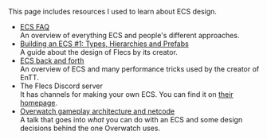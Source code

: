 This page includes resources I used to learn about ECS design.

- [ECS FAQ](https://github.com/SanderMertens/ecs-faq)<br>
An overview of everything ECS and people's different approaches.
- [Building an ECS #1: Types, Hierarchies and Prefabs](https://ajmmertens.medium.com/building-an-ecs-1-types-hierarchies-and-prefabs-9f07666a1e9d)<br>
A guide about the design of Flecs by its creator.
- [ECS back and forth](https://skypjack.github.io/2019-02-14-ecs-baf-part-1/)<br>
An overview of ECS and many performance tricks used by the creator of EnTT.
- The Flecs Discord server<br>
It has channels for making your own ECS. You can find it on [their homepage](https://www.flecs.dev/flecs/).
- [Overwatch gameplay architecture and netcode](https://www.youtube.com/watch?v=W3aieHjyNvw)<br>
  A talk that goes into *what* you can do with an ECS and some design decisions behind the one Overwatch uses.
